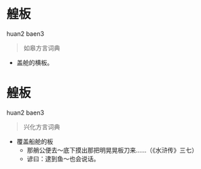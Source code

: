 # 艎板
huan2 baen3
> 如皋方言词典
- 盖舱的横板。

# 艎板
huan2 baen3
> 兴化方言词典
- 覆盖船舱的板
  - 那艄公便去～底下摸出那把明晃晃板刀来……（《水浒传》三七）
  - 谚曰：逮到鱼～也会说话。
